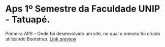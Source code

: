 # Aps 1º Semestre da Faculdade UNIP - Tatuapé.
Primeira APS - Onde foi desenvolvido um site, no qual o mesmo foi criado utilizando Bootstrap.
[Link preview ](https://xmdnx.github.io/UnipAPS_1Semestre/index.html) 
